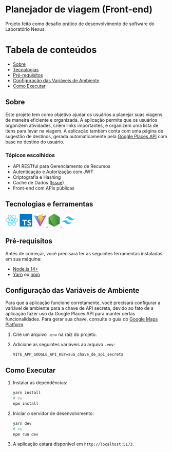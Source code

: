 # Planejador de viagem (Front-end)

Projeto feito como desafio prático de desenvolvimento de software do Laboratório Nexus.

Tabela de conteúdos
=================  
<!--ts-->  

* [Sobre](#sobre)
* [Tecnologias](#tecnologias-e-ferramentas)
* [Pré-requisitos](#pré-requisitos)
* [Configuração das Variáveis de Ambiente](#configuração-das-variáveis-de-ambiente)
* [Como Executar](#como-executar)

<!--te-->  

## Sobre

Este projeto tem como objetivo ajudar os usuários a planejar suas viagens de maneira eficiente e organizada. A aplicação permite que os usuários organizem atividades, criem links importantes, e organizem uma lista de itens para levar na viagem. A aplicação também conta com uma página de sugestão de destinos, gerada automaticamente pela [Google Places API](https://developers.google.com/maps/documentation/javascript/places) com base no destino do usuário.

### Tópicos escolhidos

* API RESTful para Gerenciamento de Recursos
* Autenticação e Autorização com JWT
* Criptografia e Hashing
* Cache de Dados ([Issue](https://github.com/nathalia-nobrega/path-planner-back/issues/1))
* Front-end com APIs públicas


## Tecnologias e ferramentas

<p> 
 <a href="https://pt-br.react.dev//" target="_blank" rel="noreferrer"> <img src="https://raw.githubusercontent.com/devicons/devicon/master/icons/react/react-original.svg" alt="react" width="40" height="40"/></a>
<a href="https://www.typescriptlang.org/" target="_blank" rel="noreferrer"> <img src="https://raw.githubusercontent.com/devicons/devicon/master/icons/typescript/typescript-original.svg" alt="typescript" width="40" height="40"/></a> <a href="https://vitejs.dev/" target="_blank" rel="noreferrer"> <img src="https://raw.githubusercontent.com/devicons/devicon/master/icons/vitejs/vitejs-original.svg" alt="vite" width="40" height="40"/> </a> <a href="https://nodejs.org/en/" target="_blank" rel="noreferrer"> <img src="https://raw.githubusercontent.com/devicons/devicon/master/icons/nodejs/nodejs-original.svg" alt="node" width="40" height="40"/> </a> <a href="https://tailwindcss.com/" target="_blank" rel="noreferrer"> <img src="https://raw.githubusercontent.com/devicons/devicon/master/icons/tailwindcss/tailwindcss-original.svg" alt="tailwindcss" width="40" height="40"/> </a>
</p>  

## Pré-requisitos

Antes de começar, você precisará ter as seguintes ferramentas instaladas em sua máquina:

- [Node.js 14+](https://nodejs.org/en/)
- [Yarn](https://yarnpkg.com/getting-started/install) ou [npm](https://www.npmjs.com/get-npm)


## Configuração das Variáveis de Ambiente

Para que a aplicação funcione corretamente, você precisará configurar a variável de ambiente para a chave de API secreta, devido ao fato de a aplicação fazer uso da Google Places API para manter certas funcionalidades. Para gerar sua chave, consulte o guia do [Google Maps Platform](https://developers.google.com/maps/).

1. Crie um arquivo `.env` na raiz do projeto.
2. Adicione as seguintes variáveis ao arquivo `.env`:

    ```env
    VITE_APP_GOOGLE_API_KEY=sua_chave_de_api_secreta
    ```

## Como Executar

1. Instalar as dependências:

    ```bash
    yarn install
    # ou
    npm install
    ```

2. Iniciar o servidor de desenvolvimento:

    ```bash
    yarn dev
    # ou
    npm run dev
    ```

3. A aplicação estará disponível em `http://localhost:5173`.

